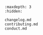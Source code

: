 ```{include} ../README.md
```

```{toctree}
:maxdepth: 3
:hidden:

changelog.md
contributing.md
conduct.md

```